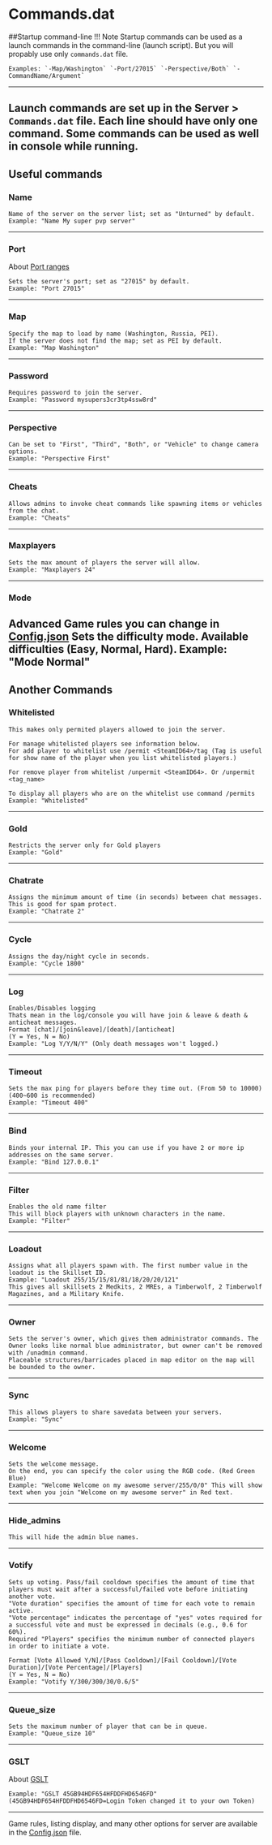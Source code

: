 # Commands.dat

##Startup command-line
!!! Note
    Startup commands can be used as a launch commands in the command-line (launch script). But you will propably use only `commands.dat` file.
	
    Examples: `-Map/Washington` `-Port/27015` `-Perspective/Both` `-CommandName/Argument`
---

Launch commands are set up in the Server > `Commands.dat` file. Each line should have only one command.
Some commands can be used as well in console while running.
---

## Useful commands

### Name

	Name of the server on the server list; set as "Unturned" by default.
	Example: "Name My super pvp server"

---
### Port
About [Port ranges](../../Getting-Started/PortForwarding/#port-range)
   
	Sets the server's port; set as "27015" by default.
	Example: "Port 27015"
---
### Map

	Specify the map to load by name (Washington, Russia, PEI).
	If the server does not find the map; set as PEI by default.
	Example: "Map Washington"
---
### Password

	Requires password to join the server.
	Example: "Password mysupers3cr3tp4ssw8rd"
---
### Perspective

	Can be set to "First", "Third", "Both", or "Vehicle" to change camera options.
	Example: "Perspective First"
---
### Cheats

	Allows admins to invoke cheat commands like spawning items or vehicles from the chat.
	Example: "Cheats"
---
### Maxplayers

	Sets the max amount of players the server will allow.
	Example: "Maxplayers 24"
---
### Mode

Advanced Game rules you can change in [Config.json](../Config.json)
	Sets the difficulty mode. Available difficulties (Easy, Normal, Hard).
	Example: "Mode Normal"
---
## Another Commands

### Whitelisted

	This makes only permited players allowed to join the server.

	For manage whitelisted players see information below.
	For add player to whitelist use /permit <SteamID64>/tag (Tag is useful for show name of the player when you list whitelisted players.)

	For remove player from whitelist /unpermit <SteamID64>. Or /unpermit <tag_name>

	To display all players who are on the whitelist use command /permits
	Example: "Whitelisted"
---
### Gold

	Restricts the server only for Gold players
	Example: "Gold"
---
### Chatrate

	Assigns the minimum amount of time (in seconds) between chat messages.
	This is good for spam protect.
	Example: "Chatrate 2"
---
### Cycle

	Assigns the day/night cycle in seconds.
	Example: "Cycle 1800"
---
### Log

	Enables/Disables logging
	Thats mean in the log/console you will have join & leave & death & anticheat messages.
	Format [chat]/[join&leave]/[death]/[anticheat]
	(Y = Yes, N = No)
	Example: "Log Y/Y/N/Y" (Only death messages won't logged.)
---
### Timeout

	Sets the max ping for players before they time out. (From 50 to 10000)  (400~600 is recommended)
	Example: "Timeout 400"
---
### Bind

	Binds your internal IP. This you can use if you have 2 or more ip addresses on the same server.
	Example: "Bind 127.0.0.1"
---
### Filter

	Enables the old name filter
	This will block players with unknown characters in the name.
	Example: "Filter"
---
### Loadout

	Assigns what all players spawn with. The first number value in the loadout is the Skillset ID.
	Example: "Loadout 255/15/15/81/81/18/20/20/121"
	This gives all skillsets 2 Medkits, 2 MREs, a Timberwolf, 2 Timberwolf Magazines, and a Military Knife.
---
### Owner

	Sets the server's owner, which gives them administrator commands. The Owner looks like normal blue administrator, but owner can't be removed with /unadmin command.
	Placeable structures/barricades placed in map editor on the map will be bounded to the owner.
---
### Sync

	This allows players to share savedata between your servers.
	Example: "Sync"
---
### Welcome

	Sets the welcome message.
	On the end, you can specify the color using the RGB code. (Red Green Blue)
	Example: "Welcome Welcome on my awesome server/255/0/0" This will show text when you join "Welcome on my awesome server" in Red text.
---
### Hide_admins

	This will hide the admin blue names.
---
### Votify

	Sets up voting. Pass/fail cooldown specifies the amount of time that players must wait after a successful/failed vote before initiating another vote.
	"Vote duration" specifies the amount of time for each vote to remain active.
	"Vote percentage" indicates the percentage of "yes" votes required for a successful vote and must be expressed in decimals (e.g., 0.6 for 60%).
	Required "Players" specifies the minimum number of connected players in order to initiate a vote.
	
	Format [Vote Allowed Y/N]/[Pass Cooldown]/[Fail Cooldown]/[Vote Duration]/[Vote Percentage]/[Players]
	(Y = Yes, N = No)
	Example: "Votify Y/300/300/30/0.6/5"
---
### Queue_size

	Sets the maximum number of player that can be in queue.
	Example: "Queue_size 10"
---
### GSLT
About [GSLT](../../Explanations/GameServerLoginTokens)

	Example: "GSLT 45GB94HDF654HFDDFHD6546FD" (45GB94HDF654HFDDFHD6546FD=Login Token changed it to your own Token)
---


Game rules, listing display, and many other options for server are available in the [Config.json](../Config.json) file.
